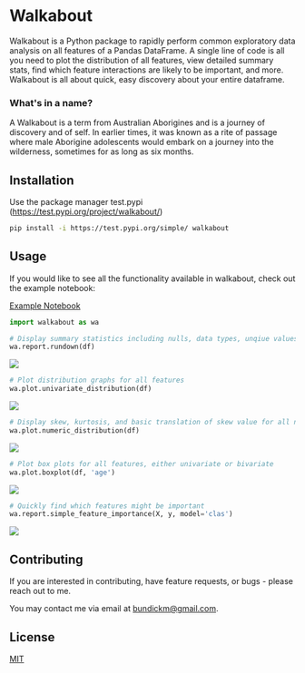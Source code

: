 # Walkabout

Walkabout is a Python package to rapidly perform common exploratory data analysis on all features of a Pandas DataFrame. A single line of code is all you need to plot the distribution of all features, view detailed summary stats, find which feature interactions are likely to be important, and more. Walkabout is all about quick, easy discovery about your entire dataframe.

### What's in a name?
A Walkabout is a term from Australian Aborigines and is a journey of discovery and of self. In earlier times, it was known as a rite of passage where male Aborigine adolescents would embark on a journey into the wilderness, sometimes for as long as six months.

## Installation

Use the package manager test.pypi (https://test.pypi.org/project/walkabout/)

```bash
pip install -i https://test.pypi.org/simple/ walkabout
```

## Usage
If you would like to see all the functionality available in walkabout, check out the example notebook:

[Example Notebook](https://colab.research.google.com/drive/1Tufo97ZclCujjPtHhNoXNkjGKloi6y4S)

```python
import walkabout as wa

# Display summary statistics including nulls, data types, unqiue values, and shape
wa.report.rundown(df)
```
![](https://raw.githubusercontent.com/bundickm/walkabout/blob/master/images/rundown.png)

```python
# Plot distribution graphs for all features
wa.plot.univariate_distribution(df)
```
![](https://raw.githubusercontent.com/bundickm/walkabout/master/images/univariate_distribution.png)

```python
# Display skew, kurtosis, and basic translation of skew value for all numeric features.
wa.plot.numeric_distribution(df)
```
![](https://raw.githubusercontent.com/bundickm/walkabout/master/images/numeric_distribution.png)

```python
# Plot box plots for all features, either univariate or bivariate
wa.plot.boxplot(df, 'age')
```
![](https://raw.githubusercontent.com/bundickm/walkabout/master/images/boxplot.png)

```python
# Quickly find which features might be important
wa.report.simple_feature_importance(X, y, model='clas')
```
![](https://raw.githubusercontent.com/bundickm/walkabout/master/images/feature_importance.png)

## Contributing
If you are interested in contributing, have feature requests, or bugs - please reach out to me.

You may contact me via email at bundickm@gmail.com.

## License
[MIT](https://choosealicense.com/licenses/mit/)

